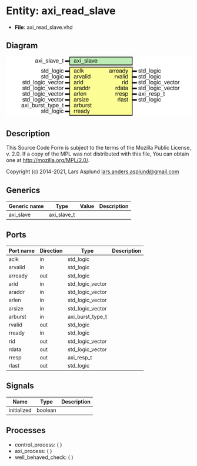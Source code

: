 # Entity: axi_read_slave

- **File**: axi_read_slave.vhd
## Diagram

![Diagram](axi_read_slave.svg "Diagram")
## Description

 This Source Code Form is subject to the terms of the Mozilla Public
 License, v. 2.0. If a copy of the MPL was not distributed with this file,
 You can obtain one at http://mozilla.org/MPL/2.0/.

 Copyright (c) 2014-2021, Lars Asplund lars.anders.asplund@gmail.com
## Generics

| Generic name | Type        | Value | Description |
| ------------ | ----------- | ----- | ----------- |
| axi_slave    | axi_slave_t |       |             |
## Ports

| Port name | Direction | Type             | Description |
| --------- | --------- | ---------------- | ----------- |
| aclk      | in        | std_logic        |             |
| arvalid   | in        | std_logic        |             |
| arready   | out       | std_logic        |             |
| arid      | in        | std_logic_vector |             |
| araddr    | in        | std_logic_vector |             |
| arlen     | in        | std_logic_vector |             |
| arsize    | in        | std_logic_vector |             |
| arburst   | in        | axi_burst_type_t |             |
| rvalid    | out       | std_logic        |             |
| rready    | in        | std_logic        |             |
| rid       | out       | std_logic_vector |             |
| rdata     | out       | std_logic_vector |             |
| rresp     | out       | axi_resp_t       |             |
| rlast     | out       | std_logic        |             |
## Signals

| Name        | Type    | Description |
| ----------- | ------- | ----------- |
| initialized | boolean |             |
## Processes
- control_process: (  )
- axi_process: (  )
- well_behaved_check: (  )
